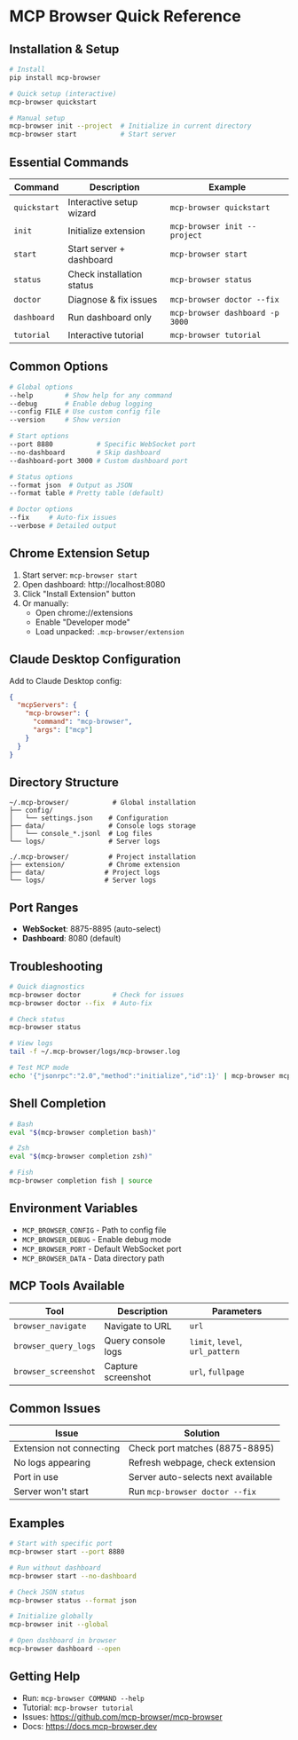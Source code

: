# MCP Browser Quick Reference

## Installation & Setup

```bash
# Install
pip install mcp-browser

# Quick setup (interactive)
mcp-browser quickstart

# Manual setup
mcp-browser init --project  # Initialize in current directory
mcp-browser start           # Start server
```

## Essential Commands

| Command | Description | Example |
|---------|-------------|---------|
| `quickstart` | Interactive setup wizard | `mcp-browser quickstart` |
| `init` | Initialize extension | `mcp-browser init --project` |
| `start` | Start server + dashboard | `mcp-browser start` |
| `status` | Check installation status | `mcp-browser status` |
| `doctor` | Diagnose & fix issues | `mcp-browser doctor --fix` |
| `dashboard` | Run dashboard only | `mcp-browser dashboard -p 3000` |
| `tutorial` | Interactive tutorial | `mcp-browser tutorial` |

## Common Options

```bash
# Global options
--help        # Show help for any command
--debug       # Enable debug logging
--config FILE # Use custom config file
--version     # Show version

# Start options
--port 8880           # Specific WebSocket port
--no-dashboard        # Skip dashboard
--dashboard-port 3000 # Custom dashboard port

# Status options
--format json  # Output as JSON
--format table # Pretty table (default)

# Doctor options
--fix     # Auto-fix issues
--verbose # Detailed output
```

## Chrome Extension Setup

1. Start server: `mcp-browser start`
2. Open dashboard: http://localhost:8080
3. Click "Install Extension" button
4. Or manually:
   - Open chrome://extensions
   - Enable "Developer mode"
   - Load unpacked: `.mcp-browser/extension`

## Claude Desktop Configuration

Add to Claude Desktop config:

```json
{
  "mcpServers": {
    "mcp-browser": {
      "command": "mcp-browser",
      "args": ["mcp"]
    }
  }
}
```

## Directory Structure

```
~/.mcp-browser/           # Global installation
├── config/
│   └── settings.json    # Configuration
├── data/                # Console logs storage
│   └── console_*.jsonl  # Log files
└── logs/                # Server logs

./.mcp-browser/          # Project installation
├── extension/           # Chrome extension
├── data/               # Project logs
└── logs/               # Server logs
```

## Port Ranges

- **WebSocket**: 8875-8895 (auto-select)
- **Dashboard**: 8080 (default)

## Troubleshooting

```bash
# Quick diagnostics
mcp-browser doctor        # Check for issues
mcp-browser doctor --fix  # Auto-fix

# Check status
mcp-browser status

# View logs
tail -f ~/.mcp-browser/logs/mcp-browser.log

# Test MCP mode
echo '{"jsonrpc":"2.0","method":"initialize","id":1}' | mcp-browser mcp
```

## Shell Completion

```bash
# Bash
eval "$(mcp-browser completion bash)"

# Zsh
eval "$(mcp-browser completion zsh)"

# Fish
mcp-browser completion fish | source
```

## Environment Variables

- `MCP_BROWSER_CONFIG` - Path to config file
- `MCP_BROWSER_DEBUG` - Enable debug mode
- `MCP_BROWSER_PORT` - Default WebSocket port
- `MCP_BROWSER_DATA` - Data directory path

## MCP Tools Available

| Tool | Description | Parameters |
|------|-------------|------------|
| `browser_navigate` | Navigate to URL | `url` |
| `browser_query_logs` | Query console logs | `limit`, `level`, `url_pattern` |
| `browser_screenshot` | Capture screenshot | `url`, `fullpage` |

## Common Issues

| Issue | Solution |
|-------|----------|
| Extension not connecting | Check port matches (8875-8895) |
| No logs appearing | Refresh webpage, check extension |
| Port in use | Server auto-selects next available |
| Server won't start | Run `mcp-browser doctor --fix` |

## Examples

```bash
# Start with specific port
mcp-browser start --port 8880

# Run without dashboard
mcp-browser start --no-dashboard

# Check JSON status
mcp-browser status --format json

# Initialize globally
mcp-browser init --global

# Open dashboard in browser
mcp-browser dashboard --open
```

## Getting Help

- Run: `mcp-browser COMMAND --help`
- Tutorial: `mcp-browser tutorial`
- Issues: https://github.com/mcp-browser/mcp-browser
- Docs: https://docs.mcp-browser.dev